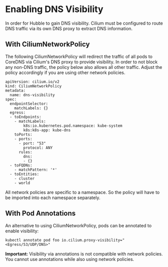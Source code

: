 # Enabling DNS Visibility

In order for Hubble to gain DNS visibility. Cilium must be configured to route
DNS traffic via its own DNS proxy to extract DNS information.

## With CiliumNetworkPolicy

The following CiliumNetworkPolicy will redirect the traffic of all pods to
CoreDNS via Cilium's DNS proxy to provide visibility. In order to not block any
non-DNS traffic, the policy below also allows all other traffic. Adjust the
policy accordingly if you are using other network policies.

    apiVersion: cilium.io/v2
    kind: CiliumNetworkPolicy
    metadata:
      name: dns-visibility
    spec:
      endpointSelector:
        matchLabels: {}
      egress:
      - toEndpoints:
        - matchLabels:
            k8s:io.kubernetes.pod.namespace: kube-system
            k8s:k8s-app: kube-dns
        toPorts:
        - ports:
          - port: "53"
            protocol: ANY
          rules:
            dns:
            - {}
      - toFQDNs:
        - matchPattern: '*'
      - toEntities:
        - cluster
        - world

All network policies are specific to a namespace. So the policy will have to be
imported into each namespace separately.

## With Pod Annotations

An alternative to using CiliumNetworkPolicy, pods can be annotated to enable
visibility:

    kubectl annotate pod foo io.cilium.proxy-visibility="<Egress/53/UDP/DNS>"

**Important:** Visibility via annotations is not compatible with network
policies. You cannot use annotations while also using network policies.
